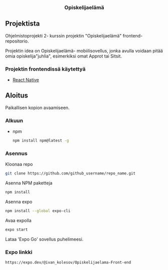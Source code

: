 <h3 align="center">Opiskelijaelämä</h3>


## Projektista

Ohjelmistoprojekti 2- kurssin projektin "Opiskelijaelämä" frontend-repositorio.

Projektin idea on Opiskelijaelämä- mobiilisovellus, jonka avulla voidaan pitää omia opiskelija"juhlia", esimerkiksi omat Approt tai Sitsit.


### Projektin frontendissä käytettyä

* [React Native](https://reactnative.dev/)


## Aloitus

Paikallisen kopion avaamiseen.


### Alkuun

* npm
  ```sh
  npm install npm@latest -g
  ```

### Asennus

Kloonaa repo
   ```sh
   git clone https://github.com/github_username/repo_name.git
   ```
Asenna NPM paketteja
   ```sh
   npm install
   ```
Asenna expo
   ```sh
   npm install --global expo-cli
   ```   
Avaa expolla
   ```sh
   expo start
   ```
   
Lataa 'Expo Go' sovellus puhelimeesi.

### Expo linkki
    
    https://expo.dev/@ivan_kolesov/Opiskelijaelama-Front-end
    


